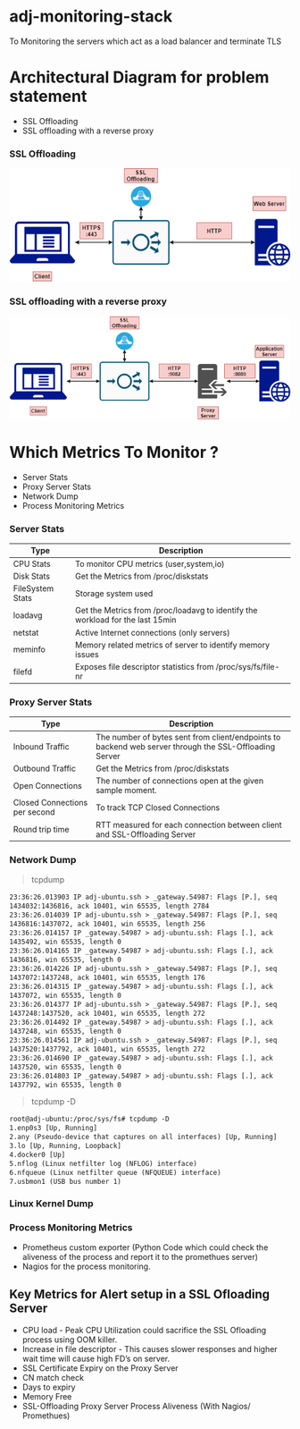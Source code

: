 # adj-monitoring-stack
To Monitoring the servers which act as a load balancer and terminate TLS

# Architectural Diagram for problem statement
- SSL Offloading
- SSL offloading with a reverse proxy

### SSL Offloading
![with out proxy](/images/Architecture_Solution_Diagram_without_proxy.png)

### SSL offloading with a reverse proxy
![with proxy](/images/Architecture_Solution_Diagram.png)

# Which Metrics To Monitor ?

* Server Stats
* Proxy Server Stats
* Network Dump
* Process Monitoring Metrics

### Server Stats

 Type | Description
------------ | -------------
CPU Stats    | To monitor CPU metrics (user,system,io)
Disk Stats	 | Get the Metrics from /proc/diskstats
FileSystem Stats | Storage system used
loadavg 	 | Get the Metrics from /proc/loadavg to identify the workload for the last 15min
netstat	 | Active Internet connections (only servers)
meminfo 	 | Memory related metrics of server to identify memory issues
filefd	 | Exposes file descriptor statistics from /proc/sys/fs/file-nr 

### Proxy Server Stats
Type | Description
------------ | -------------
Inbound Traffic | The number of bytes sent from client/endpoints to backend web server through the SSL-Offloading Server
Outbound Traffic	 | Get the Metrics from /proc/diskstats
Open Connections | The number of connections open at the given sample moment.
Closed Connections per second	 | To track TCP Closed Connections
Round trip time	 | RTT measured for each connection between client and SSL-Offloading Server

### Network Dump

> tcpdump
```
23:36:26.013903 IP adj-ubuntu.ssh > _gateway.54987: Flags [P.], seq 1434032:1436816, ack 10401, win 65535, length 2784
23:36:26.014039 IP adj-ubuntu.ssh > _gateway.54987: Flags [P.], seq 1436816:1437072, ack 10401, win 65535, length 256
23:36:26.014157 IP _gateway.54987 > adj-ubuntu.ssh: Flags [.], ack 1435492, win 65535, length 0
23:36:26.014165 IP _gateway.54987 > adj-ubuntu.ssh: Flags [.], ack 1436816, win 65535, length 0
23:36:26.014226 IP adj-ubuntu.ssh > _gateway.54987: Flags [P.], seq 1437072:1437248, ack 10401, win 65535, length 176
23:36:26.014315 IP _gateway.54987 > adj-ubuntu.ssh: Flags [.], ack 1437072, win 65535, length 0
23:36:26.014377 IP adj-ubuntu.ssh > _gateway.54987: Flags [P.], seq 1437248:1437520, ack 10401, win 65535, length 272
23:36:26.014492 IP _gateway.54987 > adj-ubuntu.ssh: Flags [.], ack 1437248, win 65535, length 0
23:36:26.014561 IP adj-ubuntu.ssh > _gateway.54987: Flags [P.], seq 1437520:1437792, ack 10401, win 65535, length 272
23:36:26.014690 IP _gateway.54987 > adj-ubuntu.ssh: Flags [.], ack 1437520, win 65535, length 0
23:36:26.014803 IP _gateway.54987 > adj-ubuntu.ssh: Flags [.], ack 1437792, win 65535, length 0
```
> tcpdump -D
```
root@adj-ubuntu:/proc/sys/fs# tcpdump -D
1.enp0s3 [Up, Running]
2.any (Pseudo-device that captures on all interfaces) [Up, Running]
3.lo [Up, Running, Loopback]
4.docker0 [Up]
5.nflog (Linux netfilter log (NFLOG) interface)
6.nfqueue (Linux netfilter queue (NFQUEUE) interface)
7.usbmon1 (USB bus number 1)
```
### Linux Kernel Dump

### Process Monitoring Metrics
* Prometheus custom exporter (Python Code which could check the aliveness of the process and report it to the promethues server)
* Nagios for the process monitoring.

Key Metrics for Alert setup in a SSL Ofloading Server
----
* CPU load - Peak CPU Utilization could sacrifice the SSL Ofloading process using OOM killer.
* Increase in file descriptor - This causes slower responses and higher wait time will cause high FD’s on server.
* SSL Certificate Expiry on the Proxy Server
 * CN match check
 * Days to expiry 
* Memory Free
* SSL-Offloading Proxy Server Process Aliveness (With Nagios/ Promethues)
